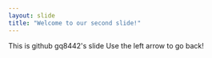 ```yaml
---
layout: slide
title: "Welcome to our second slide!"
---
```

This is github gq8442's slide
Use the left arrow to go back!


